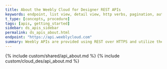 ```yaml
---
title: About the Weebly Cloud for Designer REST APIs
keywords: endpoint, list view, detail view, http verbs, pagination, authentication, authorization, errors
t_type: [concepts, procedure]
tags: [apis, getting_started]
sidebar: ds_apis_sidebar
permalink: ds_apis_about.html
endpoint: "https://api.weeblycloud.com"
summary: Weebly APIs are provided using REST over HTTPS and utilize the HTTP verbs GET, POST, PUT, PATCH and DELETE. We provide a number of client libraries to help get you started. See the following sections for more general information about using our APIs.
---
```

{% include custom/shared/api_about.md %}
{% include custom/cloud_des/api_about.md %}

